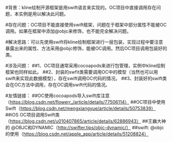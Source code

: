 #背景：kline绘制开源框架是用swift语言来实现的。OC项目中直接调用存在问题，本实例是用以解决此问题。

#存在问题：OC项目不能直接使用swift框架，问题在于框架中部分属性不能被OC调用。如果在框架中添加@objc来修饰，也不能完全解决问题。

#解决思路：可以先使用swift将kline绘制框架进行一层包装，实现过程中要注意暴露出来的属性、方法采用@objc修饰，能被OC调用。然后OC项目调用包装好的类。

#涉及问题：
##1、OC项目通常采用cocoapods来进行包管理，实例中kline绘制框架也同样如此。
##2、封装的swfit类需要调用OC中的模型（当然也可以用swift来实现此数据模型），存在swift调用OC代码的情况。
##3、封装好的swift类会在OC方法中调用，存在OC调用swift代码的情况。

#友情链接：
##OC使用cocoapods导入swift库注意（https://blog.csdn.net/flowerr_/article/details/77506114）
##OC项目中使用Swift（https://blog.csdn.net/mengxiangyue/article/details/50753839）
##iOS OC项目调用Swift类（https://blog.csdn.net/u010407865/article/details/62886943）
##王巍大神的 @OBJC和DYNAMIC（http://swifter.tips/objc-dynamic/）
##swift: @objc的使用（https://blog.csdn.net/apple_app/article/details/51208824）
